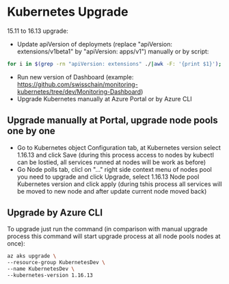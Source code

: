 # Kubernetes Upgrade

15.11 to 16.13 upgrade:

* Update apiVersion of deploymets (replace "apiVersion: extensions/v1beta1" by "apiVersion: apps/v1") manually or by script:
```bash
for i in $(grep -rn "apiVersion: extensions" ./|awk -F: '{print $1}'); do echo $i;cp $i $i.tmp;sed 's#apiVersion: extensions/v1beta1#apiVersion: apps/v1#g' $i.tmp > $i;rm $i.tmp; done
```
* Run new version of Dashboard (example: https://github.com/swisschain/monitoring-kubernetes/tree/dev/Monitoring-Dashboard)
* Upgrade Kubernetes manually at Azure Portal or by Azure CLI

## Upgrade manually at Portal, upgrade node pools one by one

* Go to Kubernetes object Configuration tab, at Kubernetes version select 1.16.13 and click Save (during this process access to nodes by kubectl can be lostied, all services runned at nodes will be work as before)
* Go Node polls tab, clicl on "..." right side context menu of nodes pool you need to upgrade and click Upgrade, select 1.16.13 Node pool Kubernetes version and click apply (during tshis process all services will be moved to new node and after update current node moved back)

## Upgrade by Azure CLI

To upgrade just run the command (in comparison with manual upgrade process this command will start upgrade process at all node pools nodes at once):

```bash
az aks upgrade \
--resource-group KubernetesDev \
--name KubernetesDev \
--kubernetes-version 1.16.13
```
